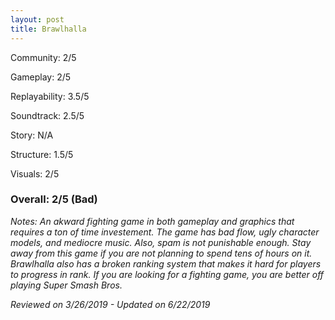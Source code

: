 ```yaml
---
layout: post
title: Brawlhalla
---
```


Community: 2/5

Gameplay: 2/5

Replayability: 3.5/5

Soundtrack: 2.5/5

Story: N/A

Structure: 1.5/5

Visuals: 2/5

### Overall: 2/5 (Bad)

*Notes: An akward fighting game in both gameplay and graphics that requires a ton of time investement. The game has bad flow, ugly character models, and mediocre music. Also, spam is not punishable enough. Stay away from this game if you are not planning to spend tens of hours on it. Brawlhalla also has a broken ranking system that makes it hard for players to progress in rank. If you are looking for a fighting game, you are better off playing Super Smash Bros.*

*Reviewed on 3/26/2019 - Updated on 6/22/2019*
